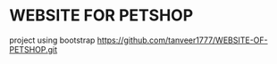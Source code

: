 # WEBSITE FOR PETSHOP
project using bootstrap
https://github.com/tanveer1777/WEBSITE-OF-PETSHOP.git
